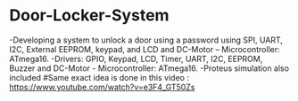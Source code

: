 # Door-Locker-System
-Developing a system to unlock a door using a password using SPI, UART, I2C, External EEPROM, keypad, and LCD and DC-Motor – Microcontroller: ATmega16.
-Drivers: GPIO, Keypad, LCD, Timer, UART, I2C, EEPROM, Buzzer and DC-Motor - Microcontroller: ATmega16.
-Proteus simulation also included
#Same exact idea is done in this video : https://www.youtube.com/watch?v=e3F4_GT50Zs
